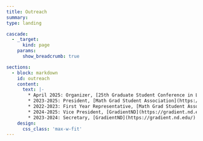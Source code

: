 ```yaml
---
title: Outreach
summary: 
type: landing

cascade:
  - _target:
      kind: page
    params:
      show_breadcrumb: true

sections:
  - block: markdown
    id: outreach
    content:
      text: |-
        * April 2025: Organizer, [25th Graduate Student Conference in Logic](https://sites.nd.edu/gscl-2025/)
        * 2023-2025: President, [Math Grad Student Association](https://sites.nd.edu/mgsa/)
        * 2022-2023: First Year Representative, [Math Grad Student Association](https://sites.nd.edu/mgsa/)
        * 2024-2025: Vice President, [GradientND](https://gradient.nd.edu/)
        * 2023-2024: Secretary, [GradientND](https://gradient.nd.edu/)
    design:
      css_class: 'max-w-fit'
---
```


